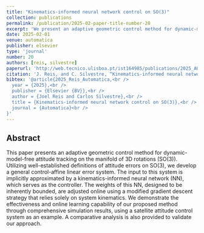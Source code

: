 ```yaml
---
title: "Kinematics-informed neural network control on SO(3)"
collection: publications
permalink: /publication/2025-02-paper-title-number-20
excerpt: 'We present an adaptive geometric control method for dynamic-model-free attitude tracking on the manifold of 3D rotations (SO(3)).'
date: 2025-02-01
venue: automatica
publisher: elsevier
type: 'journal'
number: 20
authors: [reis, silvestre]
paperurl: 'http://web.tecnico.ulisboa.pt/ist164985/publications/2025_AUTOMATICA_Kinematics_informed_neural_network_control_on_SO3.pdf'
citation: 'J. Reis, and C. Silvestre, “Kinematics-informed neural network control on SO(3),” Automatica, Elsevier BV, (in press), 2025.'
bibtex: '@article{2025_Reis_Automatica,<br />
  year = {2025},<br />
  publisher = {Elsevier {BV}},<br />
  author = {Joel Reis and Carlos Silvestre},<br />
  title = {Kinematics-informed neural network control on SO(3)},<br />
  journal = {Automatica}<br />
}'
---
```

**Abstract**
---
This paper presents an adaptive geometric control method for dynamic-model-free attitude tracking on the manifold of 3D rotations (SO(3)).
Utilizing well-established definitions of attitude errors on SO(3), we develop a general control-affine linear error system.
The input to this system is implicitly approximated by a kinematics-informed neural network (NN), which serves as the controller.
The weights of this NN, designed to be inherently bounded, are adjusted online using a modified gradient descent strategy that relies solely on system kinematics.
We demonstrate the effectiveness and online learning capability of our proposed method through comprehensive simulation results, using a satellite attitude control system as an example.
A comparative analysis is also provided to validate our approach.
